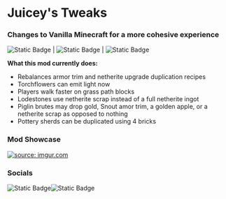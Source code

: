 <h1>Juicey's Tweaks</h1>
<h3>Changes to Vanilla Minecraft for a more cohesive experience</h3>

<img alt="Static Badge" src="https://img.shields.io/badge/Requires-Fabric%20API-purple?style=flat-square&labelColor=white">  |  <img alt="Static Badge" src="https://img.shields.io/badge/Minecraft%20Versions-1.20.1-purple?style=flat-square&labelColor=white">  |  <img alt="Static Badge" src="https://img.shields.io/badge/License-MIT-purple?style=flat-square&labelColor=white">


__What this mod currently does:__
- Rebalances armor trim and netherite upgrade duplication recipes
- Torchflowers can emit light now
- Players walk faster on grass path blocks
- Lodestones use netherite scrap instead of a full netherite ingot
- Piglin brutes may drop gold, Snout amor trim, a golden apple, or a netherite scrap as opposed to nothing
- Pottery sherds can be duplicated using 4 bricks

<h3>Mod Showcase</h3>
<a href="https://www.youtube.com/watch?v=2fiHofDDbQw"><img src="https://i.imgur.com/bEFcA63.jpg" title="source: imgur.com" /></a>

<h3>Socials</h3>
<img alt="Static Badge" src="https://img.shields.io/badge/GitHub-JuiceyBeans-purple?style=social&logo=github&logoColor=black&label=GitHub&labelColor=white&link=https%3A%2F %2Fgithub.com%2FJuiceyBeans%2FJuiceyTweaks"><img alt="Static Badge" src="https://img.shields.io/badge/Discord-juiceybeans-purple?style=social&logo=discord&logoColor=black">
